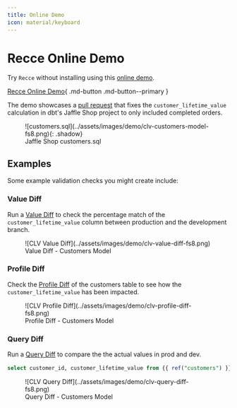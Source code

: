 ```yaml
---
title: Online Demo
icon: material/keyboard
---
```


# Recce Online Demo

Try `Recce` without installing using this [online demo](https://pr1.cloud.datarecce.io). 

[Recce Online Demo](https://pr1.cloud.datarecce.io){ .md-button .md-button--primary }

The demo showcases a [pull request](https://github.com/DataRecce/jaffle_shop_duckdb/pull/1) that fixes the `customer_lifetime_value` calculation in dbt's Jaffle Shop project to only included completed orders.

<figure markdown>
  ![customers.sql](../assets/images/demo/clv-customers-model-fs8.png){: .shadow}
  <figcaption>Jaffle Shop customers.sql</figcaption>
</figure>


## Examples

Some example validation checks you might create include:

### Value Diff

Run a [Value Diff](features/value-diff.md) to check the percentage match of the `customer_lifetime_value` column between production and the development branch.

<figure markdown>
  ![CLV Value Diff](../assets/images/demo/clv-value-diff-fs8.png)
  <figcaption>Value Diff - Customers Model</figcaption>
</figure>

### Profile Diff

Check the [Profile Diff](features/profile-diff.md) of the customers table to see how the `customer_lifetime_value` has been impacted.

<figure markdown>
  ![CLV Profile Diff](../assets/images/demo/clv-profile-diff-fs8.png)
  <figcaption>Profile Diff - Customers Model</figcaption>
</figure>


### Query Diff
Run a [Query Diff](features/query-diff.md) to compare the the actual values in prod and dev.

```SQL
select customer_id, customer_lifetime_value from {{ ref("customers") }} where customer_id < 50;
```

<figure markdown>
  ![CLV Query Diff](../assets/images/demo/clv-query-diff-fs8.png)
  <figcaption>Query Diff - Customers Model</figcaption>
</figure>


